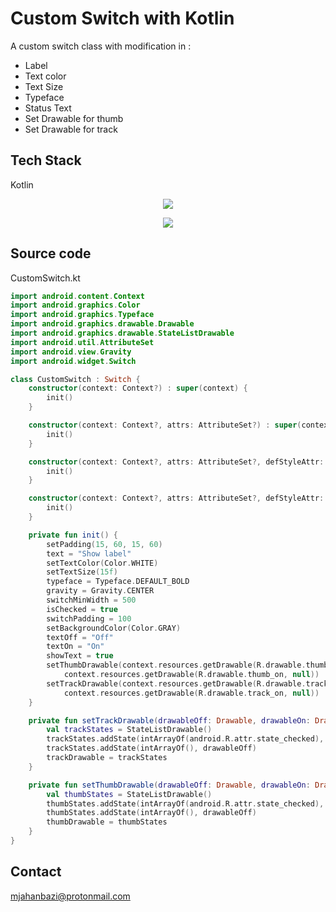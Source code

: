 # Custom Switch with Kotlin
A custom switch class with modification in :
- Label
- Text color
- Text Size
- Typeface 
- Status Text
- Set Drawable for thumb
- Set Drawable for track


## Tech Stack

Kotlin

<p align="center">
  <img src="https://github.com/peymanjahanbazi/ChangeSwitchStyle/blob/main/images/off-status.jpeg" />
</p>



<p align="center">
  <img src="https://github.com/peymanjahanbazi/ChangeSwitchStyle/blob/main/images/on-status.jpeg" />
</p>

## Source code

CustomSwitch.kt
```kotlin
import android.content.Context
import android.graphics.Color
import android.graphics.Typeface
import android.graphics.drawable.Drawable
import android.graphics.drawable.StateListDrawable
import android.util.AttributeSet
import android.view.Gravity
import android.widget.Switch

class CustomSwitch : Switch {
    constructor(context: Context?) : super(context) {
        init()
    }

    constructor(context: Context?, attrs: AttributeSet?) : super(context, attrs) {
        init()
    }

    constructor(context: Context?, attrs: AttributeSet?, defStyleAttr: Int) : super(context, attrs, defStyleAttr) {
        init()
    }

    constructor(context: Context?, attrs: AttributeSet?, defStyleAttr: Int, defStyleRes: Int) : super(context, attrs, defStyleAttr, defStyleRes) {
        init()
    }

    private fun init() {
        setPadding(15, 60, 15, 60)
        text = "Show label"
        setTextColor(Color.WHITE)
        setTextSize(15f)
        typeface = Typeface.DEFAULT_BOLD
        gravity = Gravity.CENTER
        switchMinWidth = 500
        isChecked = true
        switchPadding = 100
        setBackgroundColor(Color.GRAY)
        textOff = "Off"
        textOn = "On"
        showText = true
        setThumbDrawable(context.resources.getDrawable(R.drawable.thumb_off, null),
            context.resources.getDrawable(R.drawable.thumb_on, null))
        setTrackDrawable(context.resources.getDrawable(R.drawable.track_off, null),
            context.resources.getDrawable(R.drawable.track_on, null))
    }

    private fun setTrackDrawable(drawableOff: Drawable, drawableOn: Drawable) {
        val trackStates = StateListDrawable()
        trackStates.addState(intArrayOf(android.R.attr.state_checked), drawableOn)
        trackStates.addState(intArrayOf(), drawableOff)
        trackDrawable = trackStates
    }

    private fun setThumbDrawable(drawableOff: Drawable, drawableOn: Drawable) {
        val thumbStates = StateListDrawable()
        thumbStates.addState(intArrayOf(android.R.attr.state_checked), drawableOn)
        thumbStates.addState(intArrayOf(), drawableOff)
        thumbDrawable = thumbStates
    }
}

```

## Contact

mjahanbazi@protonmail.com